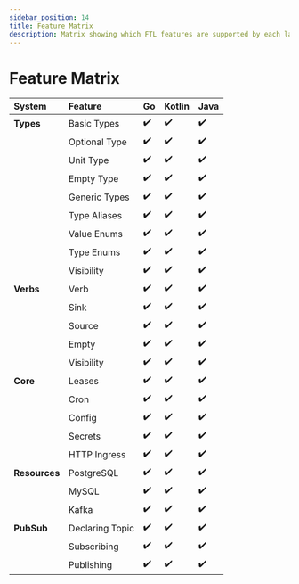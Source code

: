 ```yaml
---
sidebar_position: 14
title: Feature Matrix
description: Matrix showing which FTL features are supported by each language
---
```


# Feature Matrix

| System        | Feature         | Go   | Kotlin | Java |
| :------------ | :-------------- | :--- | :----- | :--- |
| **Types**     | Basic Types     | ✔️    | ✔️      | ✔️    |
|               | Optional Type   | ✔️    | ✔️      | ✔️    |
|               | Unit Type       | ✔️    | ✔️      | ✔️    |
|               | Empty Type      | ✔️    | ✔️      | ✔️    |
|               | Generic Types   | ✔️    | ✔️      | ✔️    |
|               | Type Aliases    | ✔️    | ✔️      | ✔️    |
|               | Value Enums     | ✔️    | ✔️      | ✔️    |
|               | Type Enums      | ✔️    | ✔️      | ✔️    |
|               | Visibility      | ✔️    | ✔️      | ✔️    |
| **Verbs**     | Verb            | ✔️    | ✔️      | ✔️    |
|               | Sink            | ✔️    | ✔️      | ✔️    |
|               | Source          | ✔️    | ✔️      | ✔️    |
|               | Empty           | ✔️    | ✔️      | ✔️    |
|               | Visibility      | ✔️    | ✔️      | ✔️    |
| **Core**      | Leases          | ✔️    | ✔️      | ✔️    |
|               | Cron            | ✔️    | ✔️      | ✔️    |
|               | Config          | ✔️    | ✔️      | ✔️    |
|               | Secrets         | ✔️    | ✔️      | ✔️    |
|               | HTTP Ingress    | ✔️    | ✔️      | ✔️    |
| **Resources** | PostgreSQL      | ✔️    | ✔️      | ✔️    |
|               | MySQL           | ✔️    | ✔️      | ✔️    |
|               | Kafka           | ✔️    | ✔️      | ✔️    |
| **PubSub**    | Declaring Topic | ✔️    | ✔️      | ✔️    |
|               | Subscribing     | ✔️    | ✔️      | ✔️    |
|               | Publishing      | ✔️    | ✔️      | ✔️    |
